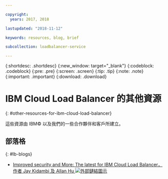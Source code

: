 ```yaml
---

copyright:
  years: 2017, 2018

lastupdated: "2018-11-12"

keywords: resources, blog, brief

subcollection: loadbalancer-service

---
```


{:shortdesc: .shortdesc}
{:new_window: target="_blank"}
{:codeblock: .codeblock}
{:pre: .pre}
{:screen: .screen}
{:tip: .tip}
{:note: .note}
{:important: .important}
{:download: .download}

# IBM Cloud Load Balancer 的其他資源
{: #other-resources-for-ibm-cloud-load-balancer}

這些資源由 IBM© 以及我們的一些合作夥伴和客戶所建立。

## 部落格
{: #lb-blogs}

 * [Improved security and More: The latest for IBM Cloud Load Balancer，作者 Jay Kidambi 及 Allan Hu ![外部鏈結圖示](../../icons/launch-glyph.svg "外部鏈結圖示")](https://www.ibm.com/blogs/bluemix/2018/04/updates-cloud-load-balancer/)
